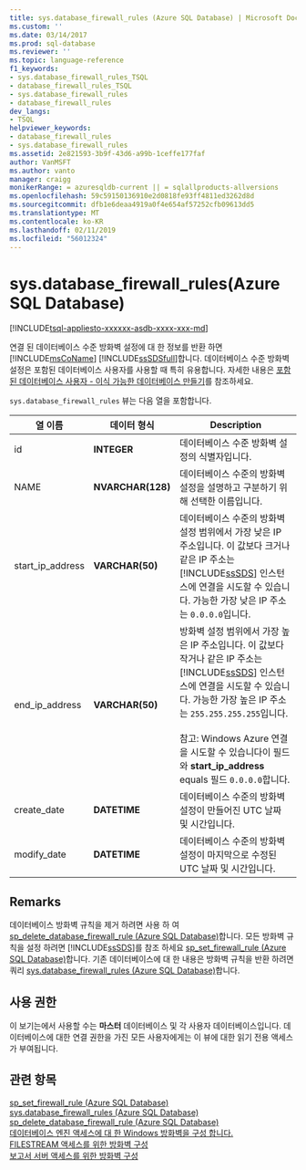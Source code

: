 ```yaml
---
title: sys.database_firewall_rules (Azure SQL Database) | Microsoft Docs
ms.custom: ''
ms.date: 03/14/2017
ms.prod: sql-database
ms.reviewer: ''
ms.topic: language-reference
f1_keywords:
- sys.database_firewall_rules_TSQL
- database_firewall_rules_TSQL
- sys.database_firewall_rules
- database_firewall_rules
dev_langs:
- TSQL
helpviewer_keywords:
- database_firewall_rules
- sys.database_firewall_rules
ms.assetid: 2e821593-3b9f-43d6-a99b-1ceffe177faf
author: VanMSFT
ms.author: vanto
manager: craigg
monikerRange: = azuresqldb-current || = sqlallproducts-allversions
ms.openlocfilehash: 59c59150136910e2d0818fe93ff4811ed3262d8d
ms.sourcegitcommit: dfb1e6deaa4919a0f4e654af57252cfb09613dd5
ms.translationtype: MT
ms.contentlocale: ko-KR
ms.lasthandoff: 02/11/2019
ms.locfileid: "56012324"
---
```

# <a name="sysdatabasefirewallrules-azure-sql-database"></a>sys.database_firewall_rules(Azure SQL Database)
[!INCLUDE[tsql-appliesto-xxxxxx-asdb-xxxx-xxx-md](../../includes/tsql-appliesto-xxxxxx-asdb-xxxx-xxx-md.md)]

  연결 된 데이터베이스 수준 방화벽 설정에 대 한 정보를 반환 하면 [!INCLUDE[msCoName](../../includes/msconame-md.md)] [!INCLUDE[ssSDSfull](../../includes/sssdsfull-md.md)]합니다. 데이터베이스 수준 방화벽 설정은 포함된 데이터베이스 사용자를 사용할 때 특히 유용합니다. 자세한 내용은 [포함된 데이터베이스 사용자 - 이식 가능한 데이터베이스 만들기](../../relational-databases/security/contained-database-users-making-your-database-portable.md)를 참조하세요.  
  
 `sys.database_firewall_rules` 뷰는 다음 열을 포함합니다.  
  
|열 이름|데이터 형식|Description|  
|-----------------|---------------|-----------------|  
|id|**INTEGER**|데이터베이스 수준 방화벽 설정의 식별자입니다.|  
|NAME|**NVARCHAR(128)**|데이터베이스 수준의 방화벽 설정을 설명하고 구분하기 위해 선택한 이름입니다.|  
|start_ip_address|**VARCHAR(50)**|데이터베이스 수준의 방화벽 설정 범위에서 가장 낮은 IP 주소입니다. 이 값보다 크거나 같은 IP 주소는 [!INCLUDE[ssSDS](../../includes/sssds-md.md)] 인스턴스에 연결을 시도할 수 있습니다. 가능한 가장 낮은 IP 주소는 `0.0.0.0`입니다.|  
|end_ip_address|**VARCHAR(50)**|방화벽 설정 범위에서 가장 높은 IP 주소입니다. 이 값보다 작거나 같은 IP 주소는 [!INCLUDE[ssSDS](../../includes/sssds-md.md)] 인스턴스에 연결을 시도할 수 있습니다. 가능한 가장 높은 IP 주소는 `255.255.255.255`입니다.<br /><br /> 참고: Windows Azure 연결을 시도할 수 있습니다이 필드와 **start_ip_address** equals 필드 `0.0.0.0`합니다.|  
|create_date|**DATETIME**|데이터베이스 수준의 방화벽 설정이 만들어진 UTC 날짜 및 시간입니다.|  
|modify_date|**DATETIME**|데이터베이스 수준의 방화벽 설정이 마지막으로 수정된 UTC 날짜 및 시간입니다.|  
  
## <a name="remarks"></a>Remarks  
 데이터베이스 방화벽 규칙을 제거 하려면 사용 하 여 [sp_delete_database_firewall_rule &#40;Azure SQL Database&#41;](../../relational-databases/system-stored-procedures/sp-delete-database-firewall-rule-azure-sql-database.md)합니다. 모든 방화벽 규칙을 설정 하려면 [!INCLUDE[ssSDS](../../includes/sssds-md.md)]를 참조 하세요 [sp_set_firewall_rule &#40;Azure SQL Database&#41;](../../relational-databases/system-stored-procedures/sp-set-firewall-rule-azure-sql-database.md)합니다. 기존 데이터베이스에 대 한 내용은 방화벽 규칙을 반환 하려면 쿼리 [sys.database_firewall_rules (Azure SQL Database)](../../relational-databases/system-catalog-views/sys-database-firewall-rules-azure-sql-database.md)합니다.  
  
## <a name="permissions"></a>사용 권한  
 이 보기는에서 사용할 수는 **마스터** 데이터베이스 및 각 사용자 데이터베이스입니다. 데이터베이스에 대한 연결 권한을 가진 모든 사용자에게는 이 뷰에 대한 읽기 전용 액세스가 부여됩니다.  
  
## <a name="see-also"></a>관련 항목  
 [sp_set_firewall_rule &#40;Azure SQL Database&#41;](../../relational-databases/system-stored-procedures/sp-set-firewall-rule-azure-sql-database.md)   
 [sys.database_firewall_rules (Azure SQL Database)](../../relational-databases/system-catalog-views/sys-database-firewall-rules-azure-sql-database.md)   
 [sp_delete_database_firewall_rule &#40;Azure SQL Database&#41;](../../relational-databases/system-stored-procedures/sp-delete-database-firewall-rule-azure-sql-database.md)   
 [데이터베이스 엔진 액세스에 대 한 Windows 방화벽을 구성 합니다.](../../database-engine/configure-windows/configure-a-windows-firewall-for-database-engine-access.md)   
 [FILESTREAM 액세스를 위한 방화벽 구성](../../relational-databases/blob/configure-a-firewall-for-filestream-access.md)   
 [보고서 서버 액세스를 위한 방화벽 구성](../../reporting-services/report-server/configure-a-firewall-for-report-server-access.md)  
  
  
